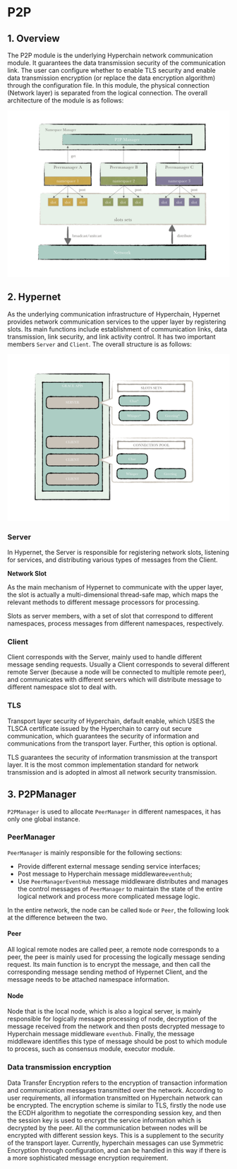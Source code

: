 # P2P

## 1. Overview

The P2P module is the underlying Hyperchain network communication module. It guarantees the data transmission security of the communication link. The user can configure whether to enable TLS security and enable data transmission encryption (or replace the data encryption algorithm) through the configuration file. In this module, the physical connection (Network layer) is separated from the logical connection. The overall architecture of the module is as follows:

![p2p_architecture.001](../../images/p2p_architecture.001.jpeg)

## 2. Hypernet

As the underlying communication infrastructure of Hyperchain, Hypernet provides network communication services to the upper layer by registering slots. Its main functions include establishment of communication links, data transmission, link security, and link activity control. It has two important members `Server` and `Client`. The overall structure is as follows:

![hypernet.001](../../images/hypernet.001.jpeg)

### Server

In Hypernet, the Server is responsible for registering network slots, listening for services, and distributing various types of messages from the Client.

**Network Slot**

As the main mechanism of Hypernet to communicate with the upper layer, the slot is actually a multi-dimensional thread-safe map, which maps the relevant methods to different message processors for processing.

Slots as server members, with a set of slot that correspond to different namespaces, process messages from different namespaces, respectively.

### Client

Client corresponds with the Server, mainly used to handle different message sending requests. Usually a Client corresponds to several different remote Server (because a node will be connected to multiple remote peer), and communicates with different servers which will distribute message to different namespace slot to deal with. 

### TLS

Transport layer security of Hyperchain, default enable, which USES the TLSCA certificate issued by the Hyperchain to carry out secure communication, which guarantees the security of information and communications from the transport layer. Further, this option is optional.

TLS guarantees the security of information transmission at the transport layer. It is the most common implementation standard for network transmission and is adopted in almost all network security transmission.

## 3. P2PManager

`P2PManager` is used to allocate `PeerManager` in different namespaces, it has only one global instance.

### PeerManager

`PeerManager` is mainly responsible for the following sections:

- Provide different external message sending service interfaces;
- Post message to Hyperchain message middleware`eventhub`;
- Use `PeerManagerEventHub` message middleware distributes and manages the control messages of `PeerManager` to maintain the state of the entire logical network and process more complicated message logic.

In the entire network, the node can be called `Node` or `Peer`, the following look at the difference between the two.

#### Peer

All logical remote nodes are called peer, a remote node corresponds to a peer, the peer is mainly used for processing the logically message sending request. Its main function is to encrypt the message, and then call the corresponding message sending method of Hypernet Client, and the message needs to be attached namespace information.

#### Node

Node that is the local node, which is also a logical server, is mainly responsible for logically message processing of node, decryption of the message received from the network and then posts decrypted message to Hyperchain message middleware `eventhub`. Finally, the message middleware identifies this type of message should be post to which module to process, such as consensus module, executor module.

### Data transmission encryption

Data Transfer Encryption refers to the encryption of transaction information and communication messages transmitted over the network. According to user requirements, all information transmitted on Hyperchain network can be encrypted. The encryption scheme is similar to TLS, firstly the node use the ECDH algorithm to negotiate the corresponding session key, and then the session key is used to encrypt the service information which is decrypted  by the peer. All the communication between nodes will be encrypted with different session keys. This is a supplement to the security of the transport layer. Currently, hyperchain messages can use Symmetric Encryption through configuration, and can be handled in this way if there is a more sophisticated message encryption requirement.

